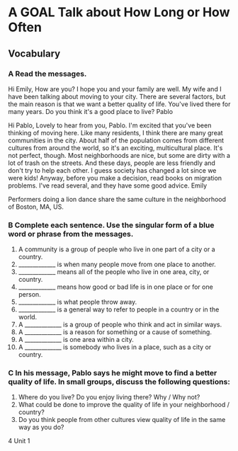 # A GOAL Talk about How Long or How Often

## Vocabulary

### A Read the messages.

Hi Emily,
How are you? I hope you and your family are well. My wife and I have been talking about moving to your city. There are several factors, but the main reason is that we want a better quality of life. You've lived there for many years. Do you think it's a good place to live?
Pablo

Hi Pablo,
Lovely to hear from you, Pablo. I'm excited that you've been thinking of moving here. Like many residents, I think there are many great communities in the city. About half of the population comes from different cultures from around the world, so it's an exciting, multicultural place. It's not perfect, though. Most neighborhoods are nice, but some are dirty with a lot of trash on the streets. And these days, people are less friendly and don't try to help each other. I guess society has changed a lot since we were kids! Anyway, before you make a decision, read books on migration problems. I've read several, and they have some good advice.
Emily

Performers doing a lion dance share the same culture in the neighborhood of Boston, MA, US.

### B Complete each sentence. Use the singular form of a blue word or phrase from the messages.

1. A community is a group of people who live in one part of a city or a country.
2. _____________ is when many people move from one place to another.
3. _____________ means all of the people who live in one area, city, or country.
4. _____________ means how good or bad life is in one place or for one person.
5. _____________ is what people throw away.
6. _____________ is a general way to refer to people in a country or in the world.
7. A _____________ is a group of people who think and act in similar ways.
8. A _____________ is a reason for something or a cause of something.
9. A _____________ is one area within a city.
10. A _____________ is somebody who lives in a place, such as a city or country.

### C In his message, Pablo says he might move to find a better quality of life. In small groups, discuss the following questions:

1. Where do you live? Do you enjoy living there? Why / Why not?
2. What could be done to improve the quality of life in your neighborhood / country?
3. Do you think people from other cultures view quality of life in the same way as you do?

4 Unit 1